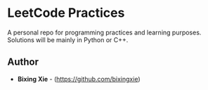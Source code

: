 


# LeetCode Practices 

A personal repo for programming practices and learning purposes. Solutions will be mainly in Python or C++. 

## Author

* **Bixing Xie** - (https://github.com/bixingxie)

